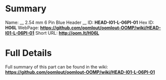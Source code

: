 
Summary
=================

Name: __ 2.54 mm 6 Pin Blue Header __
ID: __HEAD-I01-L-06PI-01__
Hex ID: __H06L__
WebPage: __https://github.com/oomlout/oomlout-OOMP/wiki/HEAD-I01-L-06PI-01__
Short URL: __http://oom.lt/H06L__

Full Details
==========================
Full summary of this part can be found in the wiki:   
__https://github.com/oomlout/oomlout-OOMP/wiki/HEAD-I01-L-06PI-01__   

